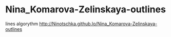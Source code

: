 # Nina_Komarova-Zelinskaya-outlines
lines algorythm 
http://Ninotschka.github.lo/Nina_Komarova-Zelinskaya-outlines

